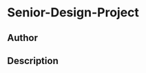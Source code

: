# Senior-Design-Project

## Author

<!-- Insert Your Name Here -->

## Description

<!-- Describe your example here -->
